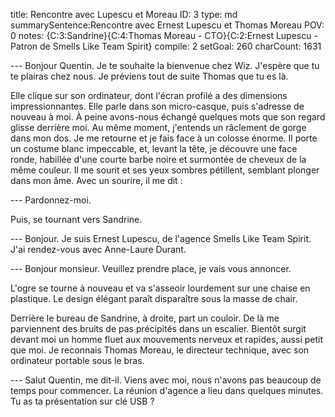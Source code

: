 title:          Rencontre avec Lupescu et Moreau
ID:             3
type:           md
summarySentence:Rencontre avec Ernest Lupescu et Thomas Moreau
POV:            0
notes:          {C:3:Sandrine}{C:4:Thomas Moreau - CTO}{C:2:Ernest Lupescu - Patron de Smells Like Team Spirit}
compile:        2
setGoal:        260
charCount:      1631


--- Bonjour Quentin. Je te souhaite la bienvenue chez Wiz. J'espère que tu te plairas chez nous. Je préviens tout de suite Thomas que tu es là.

Elle clique sur son ordinateur, dont l'écran profilé a des dimensions impressionnantes. Elle parle dans son micro-casque, puis s'adresse de nouveau à moi. À peine avons-nous échangé quelques mots que son regard glisse derrière moi. Au même moment, j'entends un râclement de gorge dans mon dos. Je me retourne et je fais face à un colosse énorme. Il porte un costume blanc impeccable, et, levant la tête, je découvre une face ronde, habillée d'une courte barbe noire et surmontée de cheveux de la même couleur. Il me sourit et ses yeux sombres pétillent, semblant plonger dans mon âme. Avec un sourire, il me dit :

--- Pardonnez-moi.

Puis, se tournant vers Sandrine.

--- Bonjour. Je suis Ernest Lupescu, de l'agence Smells Like Team Spirit. J'ai rendez-vous avec Anne-Laure Durant.

--- Bonjour monsieur. Veuillez prendre place, je vais vous annoncer.

L'ogre se tourne à nouveau et va s'asseoir lourdement sur une chaise en plastique. Le design élégant paraît disparaître sous la masse de chair.

Derrière le bureau de Sandrine, à droite, part un couloir. De là me parviennent des bruits de pas précipités dans un escalier. Bientôt surgit devant moi un homme fluet aux mouvements nerveux et rapides, aussi petit que moi. Je reconnais Thomas Moreau, le directeur technique, avec son ordinateur portable sous le bras.

--- Salut Quentin, me dit-il. Viens avec moi, nous n'avons pas beaucoup de temps pour commencer. La réunion d'agence a lieu dans quelques minutes. Tu as ta présentation sur clé USB ?